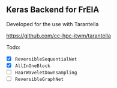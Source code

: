 Keras Backend for FrEIA
------------------------
Developed for the use with Tarantella

https://github.com/cc-hpc-itwm/tarantella


Todo:

* [x] `ReversibleSequentialNet`
* [x] `AllInOneBlock`
* [ ] `HaarWaveletDownsampling`
* [ ] `ReversibleGraphNet`
